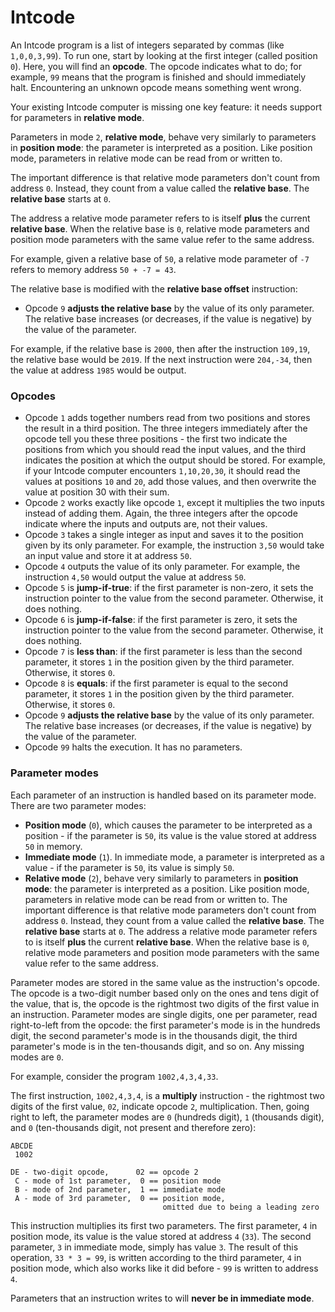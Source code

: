 Intcode
======

An Intcode program is a list of integers separated by commas (like `1,0,0,3,99`). To run one, start by looking at the first integer (called position `0`). Here, you will find an **opcode**. The opcode indicates what to do; for example, `99` means that the program is finished and should immediately halt. Encountering an unknown opcode means something went wrong.

Your existing Intcode computer is missing one key feature: it needs support for parameters in **relative mode**.

Parameters in mode `2`, **relative mode**, behave very similarly to parameters in **position mode**: the parameter is interpreted as a position. Like position mode, parameters in relative mode can be read from or written to.

The important difference is that relative mode parameters don't count from address `0`. Instead, they count from a value called the **relative base**. The **relative base** starts at `0`.

The address a relative mode parameter refers to is itself **plus** the current **relative base**. When the relative base is `0`, relative mode parameters and position mode parameters with the same value refer to the same address.

For example, given a relative base of `50`, a relative mode parameter of `-7` refers to memory address `50 + -7 = 43`.

The relative base is modified with the **relative base offset** instruction:

- Opcode `9` **adjusts the relative base** by the value of its only parameter. The relative base increases (or decreases, if the value is negative) by the value of the parameter.

For example, if the relative base is `2000`, then after the instruction `109,19`, the relative base would be `2019`. If the next instruction were `204,-34`, then the value at address `1985` would be output.

### Opcodes

- Opcode `1` adds together numbers read from two positions and stores the result in a third position. The three integers immediately after the opcode tell you these three positions - the first two indicate the positions from which you should read the input values, and the third indicates the position at which the output should be stored. For example, if your Intcode computer encounters `1,10,20,30`, it should read the values at positions `10` and `20`, add those values, and then overwrite the value at position 30 with their sum.
- Opcode `2` works exactly like opcode `1`, except it multiplies the two inputs instead of adding them. Again, the three integers after the opcode indicate where the inputs and outputs are, not their values.
- Opcode `3` takes a single integer as input and saves it to the position given by its only parameter. For example, the instruction `3,50` would take an input value and store it at address `50`.
- Opcode `4` outputs the value of its only parameter. For example, the instruction `4,50` would output the value at address `50`.
- Opcode `5` is **jump-if-true**: if the first parameter is non-zero, it sets the instruction pointer to the value from the second parameter. Otherwise, it does nothing.
- Opcode `6` is **jump-if-false**: if the first parameter is zero, it sets the instruction pointer to the value from the second parameter. Otherwise, it does nothing.
- Opcode `7` is **less than**: if the first parameter is less than the second parameter, it stores `1` in the position given by the third parameter. Otherwise, it stores `0`.
- Opcode `8` is **equals**: if the first parameter is equal to the second parameter, it stores `1` in the position given by the third parameter. Otherwise, it stores `0`.
- Opcode `9` **adjusts the relative base** by the value of its only parameter. The relative base increases (or decreases, if the value is negative) by the value of the parameter.
- Opcode `99` halts the execution. It has no parameters.

### Parameter modes

Each parameter of an instruction is handled based on its parameter mode. There are two parameter modes:

- **Position mode** (`0`), which causes the parameter to be interpreted as a position - if the parameter is `50`, its value is the value stored at address `50` in memory. 
- **Immediate mode** (`1`). In immediate mode, a parameter is interpreted as a value - if the parameter is `50`, its value is simply `50`.
- **Relative mode** (`2`), behave very similarly to parameters in **position mode**: the parameter is interpreted as a position. Like position mode, parameters in relative mode can be read from or written to. The important difference is that relative mode parameters don't count from address `0`. Instead, they count from a value called the **relative base**. The **relative base** starts at `0`. The address a relative mode parameter refers to is itself **plus** the current **relative base**. When the relative base is `0`, relative mode parameters and position mode parameters with the same value refer to the same address.

Parameter modes are stored in the same value as the instruction's opcode. The opcode is a two-digit number based only on the ones and tens digit of the value, that is, the opcode is the rightmost two digits of the first value in an instruction. Parameter modes are single digits, one per parameter, read right-to-left from the opcode: the first parameter's mode is in the hundreds digit, the second parameter's mode is in the thousands digit, the third parameter's mode is in the ten-thousands digit, and so on. Any missing modes are `0`.

For example, consider the program `1002,4,3,4,33`.

The first instruction, `1002,4,3,4`, is a **multiply** instruction - the rightmost two digits of the first value, `02`, indicate opcode `2`, multiplication. Then, going right to left, the parameter modes are `0` (hundreds digit), `1` (thousands digit), and `0` (ten-thousands digit, not present and therefore zero):

```
ABCDE
 1002

DE - two-digit opcode,      02 == opcode 2
 C - mode of 1st parameter,  0 == position mode
 B - mode of 2nd parameter,  1 == immediate mode
 A - mode of 3rd parameter,  0 == position mode,
                                  omitted due to being a leading zero
```

This instruction multiplies its first two parameters. The first parameter, `4` in position mode, its value is the value stored at address `4` (`33`). The second parameter, `3` in immediate mode, simply has value `3`. The result of this operation, `33 * 3 = 99`, is written according to the third parameter, `4` in position mode, which also works like it did before - `99` is written to address `4`.

Parameters that an instruction writes to will **never be in immediate mode**.
